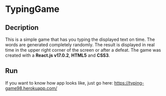 # TypingGame

## Decription
This is a simple game that has you typing the displayed text on time. The words are generated completely randomly. The result is displayed in real time in the upper right corner of the screen or after a defeat.
The game was created with a **React.js v17.0.2**, **HTML5** and **CSS3**.

## Run
If you want to know how app looks like, just go here: https://typing-game98.herokuapp.com/




